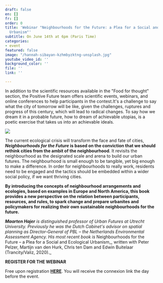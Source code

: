 ```yaml
---
draft: false
en: []
fr: []
order: 0
title: 'Webinar "Neighbourhoods for the Future: a Plea for a Social and Ecological
  Urbanism"'
subtitle: On June 14th at 6pm (Paris Time)
categories:
- event
featured: false
image: "/hannah-sibayan-kzhmbyzktng-unsplash.jpg"
youtube_video_id: ''
background_color: ''
file: ''
link: ''

---
```

In addition to the scientific resources available in the "Food for thought" section, the Positive Future team offers scientific events, webinars, and online conferences to help participants in the contest.It's a challenge to say what the city of tomorrow will be like, given the challenges, ruptures and progress of this century, which will lead to radical changes. To say how we dream it in a probable future, how to dream of achievable utopias, is a poetic exercise that takes us into an achievable ideals.

![](/webinaire1406en.png)

The current ecological crisis will transform the face and fate of cities, **_Neighbourhoods for the Future_ is based on the conviction that we should rethink cities from the ambit of the neighbourhood**. It revisits the neighbourhood as the designated scale and arena to build our urban futures. The neighbourhood is small enough to be tangible, yet big enough to make a difference. In order for neighbourhoods to really work, residents need to be engaged and the tactics should be embedded within a wider social policy, if we want thriving cities.

**By introducing the concepts of neighbourhood arrangements and ecologies, based on examples in Europe and North America, this book provides a new perspective on the relation between participants, resources, and rules, to spark change and prepare urbanites and policymakers for realizing their own sustainable neighbourhoods for the future.**

**_Maarten Hajer_** _is distinguished professor of Urban Futures at Utrecht University. Previously he was the Dutch Cabinet's advisor on spatial planning as Director-General of PBL – the Netherlands Environmental Assessment Agency. His most recent book is_ Neighbourhoods for the Future – a Plea for a Social and Ecological Urbanism_, written with Peter Pelzer, Martijn van den Hurk, Chris ten Dam and Edwin Buitelaar (Trancity/Valiz, 2020)._

**REGISTER FOR THE WEBINAR**

Free upon registration [**HERE**](https://www.weezevent.com/webinaire-neighbourhoods-for-the-future). You will receive the connexion link the day before the event.